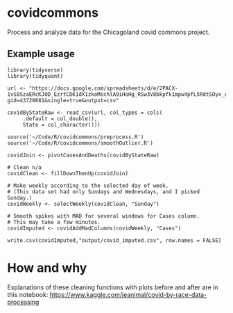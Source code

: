 # covidcommons
Process and analyze data for the Chicagoland covid commons project.

## Example usage

```
library(tidyverse)
library(tidyquant)

url <- "https://docs.google.com/spreadsheets/d/e/2PACX-1vS8SzaERcKJOD_EzrtCDK1dX1zkoMochlA9iHoHg_RSw3V8bkpfk1mpw4pfL5RdtSOyx_oScsUtyXyk/pub?gid=43720681&single=true&output=csv"

covidByStateRaw <- read_csv(url, col_types = cols(
     .default = col_double(),
     State = col_character()))

source('~/Code/R/covidcommons/preprocess.R')
source('~/Code/R/covidcommons/smoothOutlier.R')

covidJoin <- pivotCasesAndDeaths(covidByStateRaw)

# Clean n/a
covidClean <- fillDownThenUp(covidJoin)

# Make weekly according to the selected day of week.
# (This data set had only Sundays and Wednesdays, and I picked Sunday.)
covidWeekly <- selectWeekly(covidClean, "Sunday")

# Smooth spikes with MAD for several windows for Cases column.
# This may take a few minutes.
covidImputed <- covidAddMadColumns(covidWeekly, "Cases")

write.csv(covidImputed,"output/covid_imputed.csv", row.names = FALSE)
```

# How and why

Explanations of these cleaning functions with plots before and after are in this notebook: https://www.kaggle.com/jeanimal/covid-by-race-data-processing
